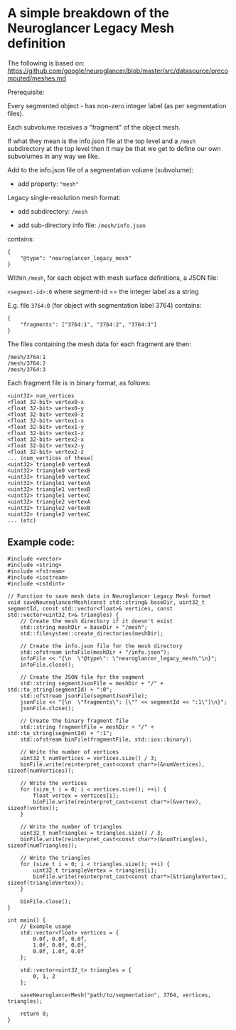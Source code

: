 # A simple breakdown of the Neuroglancer Legacy Mesh definition

The following is based on:
https://github.com/google/neuroglancer/blob/master/src/datasource/precomputed/meshes.md

Prerequisite:

Every segmented object - has non-zero integer label (as per segmentation files).

Each subvolume receives a "fragment" of the object mesh.

If what they mean is the info.json file at the top level and a `/mesh` subdirectory at the top level
then it may be that we get to define our own subvolumes in any way we like.

Add to the info.json file of a segmentation volume (subvolume):

- add property: `"mesh"`

Legacy single-resolution mesh format:

- add subdirectory: `/mesh`

- add sub-directory info file: `/mesh/info.json`

contains:

```
{
	"@type": "neuroglancer_legacy_mesh"
}
```

Within `/mesh`, for each object with mesh surface definitions,
a JSON file:

`<segment-id>:0` where segment-id == the integer label as a string

E.g. file `3764:0` (for object with segmentation label 3764) contains:

```
{
	"fragments": ["3764:1", "3764:2", "3764:3"]
}
```

The files containing the mesh data for each fragment are then:

```
/mesh/3764:1
/mesh/3764:2
/mesh/3764:3
```

Each fragment file is in binary format, as follows:

```
<uint32> num_vertices
<float 32-bit> vertex0-x
<float 32-bit> vertex0-y
<float 32-bit> vertex0-z
<float 32-bit> vertex1-x
<float 32-bit> vertex1-y
<float 32-bit> vertex1-z
<float 32-bit> vertex2-x
<float 32-bit> vertex2-y
<float 32-bit> vertex2-z
... (num_vertices of these)
<uint32> triangle0 vertexA
<uint32> triangle0 vertexB
<uint32> triangle0 vertexC
<uint32> triangle1 vertexA
<uint32> triangle1 vertexB
<uint32> triangle1 vertexC
<uint32> triangle2 vertexA
<uint32> triangle2 vertexB
<uint32> triangle2 vertexC
... (etc)
```

## Example code:

```
#include <vector>
#include <string>
#include <fstream>
#include <iostream>
#include <cstdint>

// Function to save mesh data in Neuroglancer Legacy Mesh format
void saveNeuroglancerMesh(const std::string& baseDir, uint32_t segmentId, const std::vector<float>& vertices, const std::vector<uint32_t>& triangles) {
    // Create the mesh directory if it doesn't exist
    std::string meshDir = baseDir + "/mesh";
    std::filesystem::create_directories(meshDir);

    // Create the info.json file for the mesh directory
    std::ofstream infoFile(meshDir + "/info.json");
    infoFile << "{\n  \"@type\": \"neuroglancer_legacy_mesh\"\n}";
    infoFile.close();

    // Create the JSON file for the segment
    std::string segmentJsonFile = meshDir + "/" + std::to_string(segmentId) + ":0";
    std::ofstream jsonFile(segmentJsonFile);
    jsonFile << "{\n  \"fragments\": [\"" << segmentId << ":1\"]\n}";
    jsonFile.close();

    // Create the binary fragment file
    std::string fragmentFile = meshDir + "/" + std::to_string(segmentId) + ":1";
    std::ofstream binFile(fragmentFile, std::ios::binary);

    // Write the number of vertices
    uint32_t numVertices = vertices.size() / 3;
    binFile.write(reinterpret_cast<const char*>(&numVertices), sizeof(numVertices));

    // Write the vertices
    for (size_t i = 0; i < vertices.size(); ++i) {
        float vertex = vertices[i];
        binFile.write(reinterpret_cast<const char*>(&vertex), sizeof(vertex));
    }

    // Write the number of triangles
    uint32_t numTriangles = triangles.size() / 3;
    binFile.write(reinterpret_cast<const char*>(&numTriangles), sizeof(numTriangles));

    // Write the triangles
    for (size_t i = 0; i < triangles.size(); ++i) {
        uint32_t triangleVertex = triangles[i];
        binFile.write(reinterpret_cast<const char*>(&triangleVertex), sizeof(triangleVertex));
    }

    binFile.close();
}

int main() {
    // Example usage
    std::vector<float> vertices = {
        0.0f, 0.0f, 0.0f,
        1.0f, 0.0f, 0.0f,
        0.0f, 1.0f, 0.0f
    };

    std::vector<uint32_t> triangles = {
        0, 1, 2
    };

    saveNeuroglancerMesh("path/to/segmentation", 3764, vertices, triangles);

    return 0;
}
```
